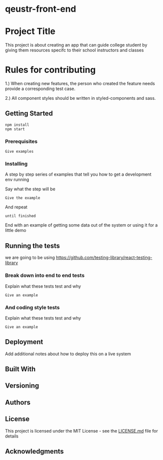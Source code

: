 # qeustr-front-end

# Project Title

  This project is about creating an app that can guide college student by giving them resources specifc to their school instructors and classes

# Rules for contributing 

1.) When creating new features, the person who created the feature needs provide a corresponding test case.

2.) All component styles should be written in styled-components and sass.


## Getting Started

```
npm install
npm start
```

### Prerequisites


```
Give examples
```

### Installing

A step by step series of examples that tell you how to get a development env running

Say what the step will be

```
Give the example
```

And repeat

```
until finished
```

End with an example of getting some data out of the system or using it for a little demo

## Running the tests

we are going to be using https://github.com/testing-library/react-testing-library

### Break down into end to end tests

Explain what these tests test and why

```
Give an example
```

### And coding style tests

Explain what these tests test and why

```
Give an example
```

## Deployment

Add additional notes about how to deploy this on a live system

## Built With


## Versioning


## Authors


## License

This project is licensed under the MIT License - see the [LICENSE.md](LICENSE.md) file for details

## Acknowledgments

